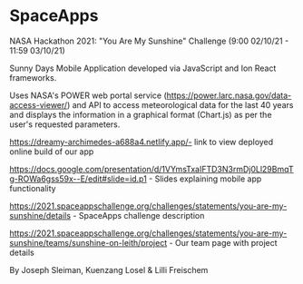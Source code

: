 # SpaceApps
NASA Hackathon 2021: "You Are My Sunshine" Challenge (9:00 02/10/21 - 11:59 03/10/21)

Sunny Days Mobile Application developed via JavaScript and Ion React frameworks.

Uses NASA's POWER web portal service (https://power.larc.nasa.gov/data-access-viewer/) and API to access meteorological data for the last 40 years and displays the information in a graphical format (Chart.js) as per the user's requested parameters. 

https://dreamy-archimedes-a688a4.netlify.app/- link to view deployed online build of our app

https://docs.google.com/presentation/d/1VYmsTxaIFTD3N3rmDj0Ll29BmqTg-ROWa6gss59x--E/edit#slide=id.p1 - Slides explaining mobile app functionality

https://2021.spaceappschallenge.org/challenges/statements/you-are-my-sunshine/details - SpaceApps challenge description

https://2021.spaceappschallenge.org/challenges/statements/you-are-my-sunshine/teams/sunshine-on-leith/project - Our team page with project details

By Joseph Sleiman, Kuenzang Losel & Lilli Freischem
